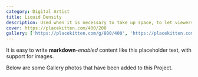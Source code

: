 ```yaml
---
category: Digital Artist
title: Liquid Density
description: Used when it is necessary to take up space, to let viewers understand that they should provide their own content
cover: https://placekitten.com/400/200
gallery: ['https://placekitten.com/g/800/400', 'https://placekitten.com/600/600']
---
```


It is easy to write **markdown**-*enabled* content like this placeholder text, with support for images.

Below are some Gallery photos that have been added to this Project.

